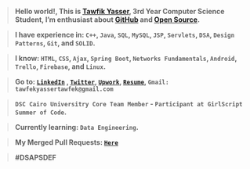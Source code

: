 > <strong>Hello world!, This is <strong><a href="https://www.linkedin.com/in/tawfikyasser">Tawfik Yasser</a></strong>, 3rd Year Computer Science Student, I’m enthusiast about <strong><a href="https://github.com/TawfikYasser">GitHub</a></strong> and <strong><a href="https://github.com/pulls?q=is%3Apr+author%3ATawfikYasser+archived%3Afalse+is%3Aclosed+is%3Amerged">Open Source</a></strong>.</strong>

> <strong>I have experience in: `C++`, `Java`, `SQL`, `MySQL`, `JSP`, `Servlets`, `DSA`, `Design Patterns`, `Git`, and `SOLID`.</strong>

> <strong>I know: `HTML`, `CSS`, `Ajax`, `Spring Boot`, `Networks Fundamentals`, `Android`, `Trello`, `Firebase`, and `Linux`.</strong>

> <strong>Go to: [`LinkedIn`](https://www.linkedin.com/in/tawfikyasser/) , [`Twitter`](https://twitter.com/ty_osfm), [`Upwork`](https://www.upwork.com/o/profiles/users/~0153b17a33b0226c96/), [`Resume`](https://tawfikyasser.github.io/ty-resume/), `Gmail: tawfekyassertawfek@gmail.com`</strong>

> <strong>`DSC Cairo Universitry Core Team Member` - `Participant at GirlScript Summer of Code`.</strong>

> <strong>Currently learning: `Data Engineering`.</strong>

> <strong>My Merged Pull Requests: <strong>[`Here`](https://github.com/pulls?q=is%3Apr+author%3ATawfikYasser+archived%3Afalse+is%3Aclosed+is%3Amerged)</strong></strong>

> <strong>#DSAPSDEF</strong>
